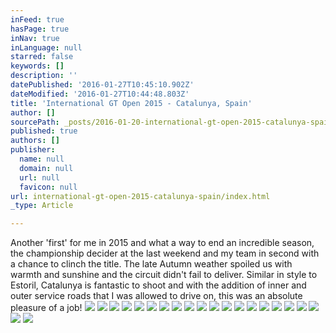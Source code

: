 ```yaml
---
inFeed: true
hasPage: true
inNav: true
inLanguage: null
starred: false
keywords: []
description: ''
datePublished: '2016-01-27T10:45:10.902Z'
dateModified: '2016-01-27T10:44:48.803Z'
title: 'International GT Open 2015 - Catalunya, Spain'
author: []
sourcePath: _posts/2016-01-20-international-gt-open-2015-catalunya-spain.md
published: true
authors: []
publisher:
  name: null
  domain: null
  url: null
  favicon: null
url: international-gt-open-2015-catalunya-spain/index.html
_type: Article

---
```

Another 'first' for me in 2015 and what a way to end an incredible season, the championship decider at the last weekend and my team in second with a chance to clinch the title. The late Autumn weather spoiled us with warmth and sunshine and the circuit didn't fail to deliver. Similar in style to Estoril, Catalunya is fantastic to shoot and with the addition of inner and outer service roads that I was allowed to drive on, this was an absolute pleasure of a job!
![](https://the-grid-user-content.s3-us-west-2.amazonaws.com/8d6d98af-4b40-48ae-a403-bc7eba0a4a96.jpg)
![](https://the-grid-user-content.s3-us-west-2.amazonaws.com/7e7aa94f-bdad-4e98-a0a9-1527127584ba.jpg)
![](https://the-grid-user-content.s3-us-west-2.amazonaws.com/487a7949-052c-498d-8dec-10f2dcd4311d.jpg)
![](https://the-grid-user-content.s3-us-west-2.amazonaws.com/a62f4091-675f-46cd-b3e3-3c4a2843c51e.jpg)
![](https://the-grid-user-content.s3-us-west-2.amazonaws.com/3d7afff6-e452-4204-a1be-0792f457e80e.jpg)
![](https://the-grid-user-content.s3-us-west-2.amazonaws.com/03129ae3-e7d7-4c2c-bff8-e67950ef5919.jpg)
![](https://the-grid-user-content.s3-us-west-2.amazonaws.com/e63d8c8a-9078-4a73-950b-dece9ac9b314.jpg)
![](https://the-grid-user-content.s3-us-west-2.amazonaws.com/fc6a12f1-c145-4687-89a9-73384c2c6e5c.jpg)
![](https://the-grid-user-content.s3-us-west-2.amazonaws.com/353f315a-dd6a-4810-925a-634dc1129b85.jpg)
![](https://the-grid-user-content.s3-us-west-2.amazonaws.com/f4132f3a-4a03-4242-b62c-ebee0482f87f.jpg)
![](https://the-grid-user-content.s3-us-west-2.amazonaws.com/791f8ccc-0d01-47ab-96f1-0b5274042a65.jpg)
![](https://the-grid-user-content.s3-us-west-2.amazonaws.com/ceb568a3-accd-4fa2-ba59-a4a2b3ea38a0.jpg)
![](https://the-grid-user-content.s3-us-west-2.amazonaws.com/5f1002c8-8dff-4763-9dec-b708fb192ea5.jpg)
![](https://the-grid-user-content.s3-us-west-2.amazonaws.com/4d38bf2f-0550-4dce-a230-2fd46c5bcf5e.jpg)
![](https://the-grid-user-content.s3-us-west-2.amazonaws.com/7c2b221b-972e-4d4f-8b4a-13f3fb21f31c.jpg)
![](https://the-grid-user-content.s3-us-west-2.amazonaws.com/fd15a99e-db0b-4fe0-85a8-adb63422edc2.jpg)
![](https://the-grid-user-content.s3-us-west-2.amazonaws.com/59565a1a-eaf9-4454-a8c5-69e43a1ebba9.jpg)
![](https://the-grid-user-content.s3-us-west-2.amazonaws.com/312420c4-2bfc-4a29-8bf0-9d3c244c4e45.jpg)
![](https://the-grid-user-content.s3-us-west-2.amazonaws.com/6b6205be-6660-4499-a935-b008c924cc4c.jpg)
![](https://the-grid-user-content.s3-us-west-2.amazonaws.com/2e855aa1-468b-4ce1-a06c-2e72abc4def5.jpg)
![](https://the-grid-user-content.s3-us-west-2.amazonaws.com/8d1270fb-60eb-4bae-aa95-bcacefae595b.jpg)